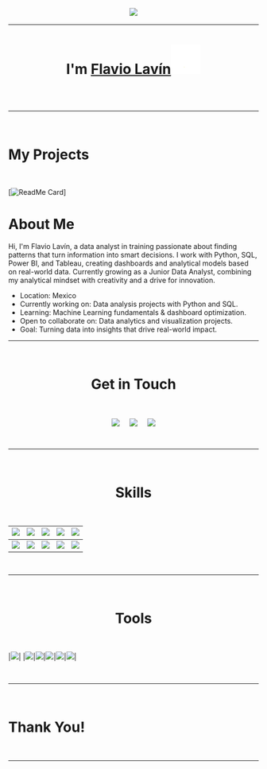 <p align="center">
  <img src="https://miro.medium.com/max/2048/1*OohqW5DGh9CQS4hLY5FXzA.png" height="230"/>
</p>
<hr>
<h1 align="center">I'm <a href="https://github.com/Aryagm">Flavio Lavín<a><img src="https://github.com/Kathryn-Jie/Kathryn-Jie/blob/main/wave.gif" width="60px"/></h1>
<Br>

<Br>
<hr>
<Br>
<h1> My Projects </h1>
<Br>
  
[![ReadMe Card](https://github.com/flavioelavin-coder/Proyecto-Sprint-7.git)]


<h1>About Me </h1>

Hi, I'm Flavio Lavín, a data analyst in training passionate about finding patterns that turn information into smart decisions.
I work with Python, SQL, Power BI, and Tableau, creating dashboards and analytical models based on real-world data.
Currently growing as a Junior Data Analyst, combining my analytical mindset with creativity and a drive for innovation.
  
- Location: Mexico
- Currently working on: Data analysis projects with Python and SQL.
- Learning: Machine Learning fundamentals & dashboard optimization.
- Open to collaborate on: Data analytics and visualization projects.
- Goal: Turning data into insights that drive real-world impact.
  
<hr>
<Br>
<h1 align="center">Get in Touch</h1>
<Br>
<p align="center">
<a href="https://www.linkedin.com/in/flavio-lavín" target="blank"><img align="center" src="https://img.shields.io/badge/Flavio Lavín-0077B5?style=for-the-badge&logo=linkedin&logoColor=white" /></a> &nbsp;&nbsp;&nbsp;  <a href="mailto:flavioe.lavin@gmail.com" target="blank"><img align="center" src="https://img.shields.io/badge/flavioe.lavin@gmail.com-D14836?style=for-the-badge&logo=gmail&logoColor=white" /></a>    &nbsp;&nbsp;&nbsp;       <a href="https://www.github.com/flavioelavin-coder" target="blank"><img align="center" src="https://img.shields.io/badge/Flaviolavin-100000?style=for-the-badge&logo=github&logoColor=white" /></a>
</p>
  
<Br>
<hr>
<Br>
<h1 align="center">Skills</h1>
<Br>
  
|![](https://img.shields.io/badge/Machine%20Learning-brightgreen?style=for-the-badge)|![](https://img.shields.io/badge/ML-Supervized%20Learning-brightgreen?style=for-the-badge)|![](https://img.shields.io/badge/ML-Unsupervized%20Learning-brightgreen?style=for-the-badge)|![](https://img.shields.io/badge/Web%20Scraping-red?style=for-the-badge)|![](https://img.shields.io/badge/Dashboards-red?style=for-the-badge)|
|---|---|---|---|---|
|![](https://img.shields.io/badge/Data%20Science-blue?style=for-the-badge)|![](https://img.shields.io/badge/DS-Data%20Cleaning-blue?style=for-the-badge)|![](https://img.shields.io/badge/DS-Data%20Analysis-blue?style=for-the-badge)|![](https://img.shields.io/badge/DS-Data%20Visualization-blue?style=for-the-badge)|![](https://img.shields.io/badge/And%20More!-yellow?style=for-the-badge)|
  
  
<Br>
<hr>
<Br>
<h1 align="center">Tools</h1>
<Br>
 
|![](https://img.shields.io/badge/Jupyter-F37626.svg?&style=for-the-badge&logo=Jupyter&logoColor=white)|
|![](https://img.shields.io/badge/conda-342B029.svg?&style=for-the-badge&logo=anaconda&logoColor=white)|![](https://img.shields.io/badge/Pandas-2C2D72?style=for-the-badge&logo=pandas&logoColor=white)|![](https://img.shields.io/badge/Numpy-777BB4?style=for-the-badge&logo=numpy&logoColor=white)|![](https://img.shields.io/badge/Plotly-239120?style=for-the-badge&logo=plotly&logoColor=white)|![](https://img.shields.io/badge/And%20More!-yellow?style=for-the-badge)|
  
  
  
<Br>
<hr>
<Br>
<h1>Thank You! </h1>
<Br>

------

